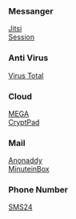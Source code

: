 ### Messanger
[Jitsi](https://meet.jit.si/ewcjncskjncsjkcakjsdnkjds)<br />
[Session](https://getsession.org/)<br />
### Anti Virus
[Virus Total](https://www.virustotal.com/gui/home/upload)<br />
### Cloud
[MEGA](https://mega.io/) <br />
[CryptPad](https://cryptpad.fr/drive/#/2/drive/edit/6IutzmvfEAmoJgWxdZyLuhoe/p/) <br />
### Mail
[Anonaddy](http://anonaddy.com/) <br />
[MinuteinBox](https://www.minuteinbox.com/)<br />
### Phone Number
[SMS24](https://sms24.me/en/)

